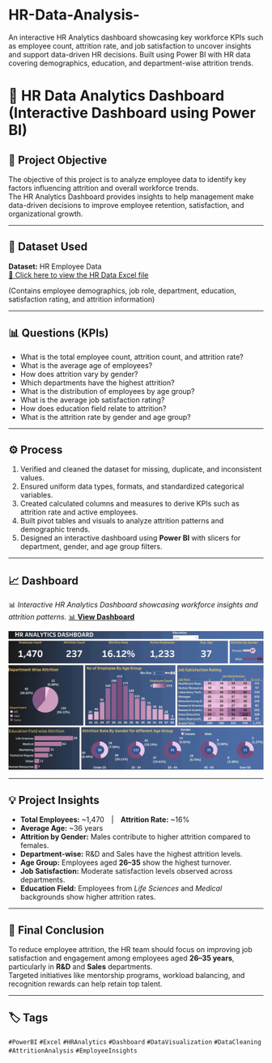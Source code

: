 # HR-Data-Analysis-
An interactive HR Analytics dashboard showcasing key workforce KPIs such as employee count, attrition rate, and job satisfaction to uncover insights and support data-driven HR decisions.  Built using Power BI with HR data covering demographics, education, and department-wise attrition trends.

# 🧩 HR Data Analytics Dashboard (Interactive Dashboard using Power BI)

## 📌 Project Objective
The objective of this project is to analyze employee data to identify key factors influencing attrition and overall workforce trends.  
The HR Analytics Dashboard provides insights to help management make data-driven decisions to improve employee retention, satisfaction, and organizational growth.

---

## 📂 Dataset Used
**Dataset:** HR Employee Data  
<a href="https://github.com/VishnuPriyaPadigineti/HR-Data-Analysis-/blob/main/HR%20Data.xlsx" target="_blank">📂 Click here to view the HR Data Excel file</a>

(Contains employee demographics, job role, department, education, satisfaction rating, and attrition information)

---

## 📊 Questions (KPIs)
- What is the total employee count, attrition count, and attrition rate?  
- What is the average age of employees?  
- How does attrition vary by gender?  
- Which departments have the highest attrition?  
- What is the distribution of employees by age group?  
- What is the average job satisfaction rating?  
- How does education field relate to attrition?  
- What is the attrition rate by gender and age group?

---

## ⚙️ Process
1. Verified and cleaned the dataset for missing, duplicate, and inconsistent values.  
2. Ensured uniform data types, formats, and standardized categorical variables.  
3. Created calculated columns and measures to derive KPIs such as attrition rate and active employees.  
4. Built pivot tables and visuals to analyze attrition patterns and demographic trends.  
5. Designed an interactive dashboard using **Power BI** with slicers for department, gender, and age group filters.

---

## 📈 Dashboard
📊 *Interactive HR Analytics Dashboard showcasing workforce insights and attrition patterns.*
<a href="https://github.com/VishnuPriyaPadigineti/HR-Data-Analysis-/blob/main/1752465022191.jpg" target="_blank">
  📊 <b>View Dashboard</b>
</a>


<a href="https://github.com/VishnuPriyaPadigineti/HR-Data-Analysis-/blob/main/1752465022191.jpg" target="_blank">
  <img src="https://github.com/VishnuPriyaPadigineti/HR-Data-Analysis-/blob/main/1752465022191.jpg" alt="HR Dashboard" width="800"/>
</a>



---

## 💡 Project Insights
- **Total Employees:** ~1,470 | **Attrition Rate:** ~16%  
- **Average Age:** ~36 years  
- **Attrition by Gender:** Males contribute to higher attrition compared to females.  
- **Department-wise:** R&D and Sales have the highest attrition levels.  
- **Age Group:** Employees aged **26–35** show the highest turnover.  
- **Job Satisfaction:** Moderate satisfaction levels observed across departments.  
- **Education Field:** Employees from *Life Sciences* and *Medical* backgrounds show higher attrition rates.

---

## 🏁 Final Conclusion
To reduce employee attrition, the HR team should focus on improving job satisfaction and engagement among employees aged **26–35 years**, particularly in **R&D** and **Sales** departments.  
Targeted initiatives like mentorship programs, workload balancing, and recognition rewards can help retain top talent.

---

## 🏷️ Tags
`#PowerBI` `#Excel` `#HRAnalytics` `#Dashboard` `#DataVisualization` `#DataCleaning` `#AttritionAnalysis` `#EmployeeInsights`
